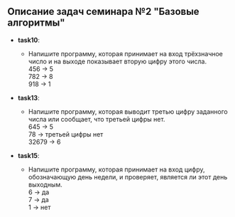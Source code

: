 ## Описание задач семинара №2 "Базовые алгоритмы"

- **task10**:
    + Напишите программу, которая принимает на вход трёхзначное число и на выходе показывает вторую цифру этого числа.  
    456 -> 5  
    782 -> 8  
    918 -> 1

- **task13**:
    + Напишите программу, которая выводит третью цифру заданного числа или сообщает, что третьей цифры нет.  
    645 -> 5  
    78 -> третьей цифры нет  
    32679 -> 6

- **task15**:
    + Напишите программу, которая принимает на вход цифру, обозначающую день недели, и проверяет, является ли этот день выходным.  
    6 -> да  
    7 -> да  
    1 -> нет